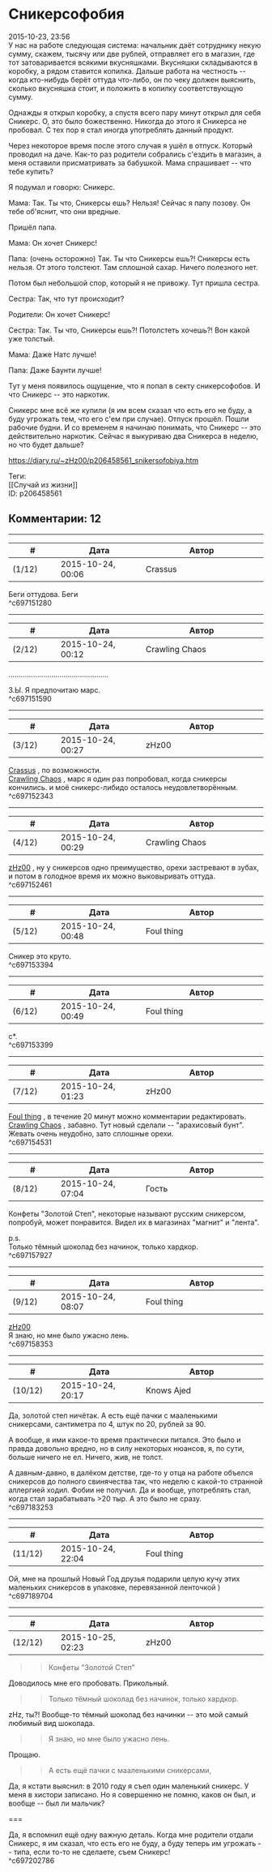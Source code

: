 Сникерсофобия
=============

  
2015-10-23, 23:56  
 У нас на работе следующая система: начальник даёт сотруднику некую сумму, скажем, тысячу или две рублей, отправляет его в магазин, где тот затоваривается всякими вкусняшками. Вкусняшки складываются в коробку, а рядом ставится копилка. Дальше работа на честность -- когда кто-нибудь берёт оттуда что-либо, он по чеку должен выяснить, сколько вкусняшка стоит, и положить в копилку соответствующую сумму.   
   
 Однажды я открыл коробку, а спустя всего пару минут открыл для себя Сникерс. О, это было божественно. Никогда до этого я Сникерса не пробовал. С тех пор я стал иногда употреблять данный продукт.   
   
 Через некоторое время после этого случая я ушёл в отпуск. Который проводил на даче. Как-то раз родители собрались с'ездить в магазин, а меня оставили присматривать за бабушкой. Мама спрашивает -- что тебе купить?   
   
 Я подумал и говорю: Сникерс.   
   
 Мама: Так. Ты что, Сникерсы ешь? Нельзя! Сейчас я папу позову. Он тебе об'яснит, что они вредные.   
   
 Пришёл папа.   
   
 Мама: Он хочет Сникерс!   
   
 Папа: (очень осторожно) Так. Ты что Сникерсы ешь?! Сникерсы есть нельзя. От этого толстеют. Там сплошной сахар. Ничего полезного нет.   
   
 Потом был небольшой спор, который я не привожу. Тут пришла сестра.   
   
 Сестра: Так, что тут происходит?   
   
 Родители: Он хочет Сникерс!   
   
 Сестра: Так. Ты что, Сникерсы ешь?! Потолстеть хочешь?! Вон какой уже толстый.   
   
 Мама: Даже Натс лучше!   
   
 Папа: Даже Баунти лучше!   
   
 Тут у меня появилось ощущение, что я попал в секту сникерсофобов. И что Сникерс -- это наркотик.   
   
 Сникерс мне всё же купили (я им всем сказал что есть его не буду, а буду угрожать тем, что его с'ем при случае). Отпуск прошёл. Пошли рабочие будни. И со временем я начинаю понимать, что Сникерс -- это действительно наркотик. Сейчас я выкуриваю два Сникерса в неделю, но что будет дальше?   
  
<https://diary.ru/~zHz00/p206458561_snikersofobiya.htm>  
  
Теги:  
[[Случай из жизни]]  
ID: p206458561  


Комментарии: 12
---------------

  


---



|         #         |              Дата              |                     Автор                     |           ID           |
| --- | --- | --- | --- |
| (1/12) | 2015-10-24, 00:06 | Crassus | c697151280 |

  
 Беги оттудова. Беги   
 ^c697151280

---



|         #         |              Дата              |                     Автор                     |           ID           |
| --- | --- | --- | --- |
| (2/12) | 2015-10-24, 00:12 | Crawling Chaos | c697151590 |

  
 .................................................   
   
   
 З.Ы. Я предпочитаю марс.   
 ^c697151590

---



|         #         |              Дата              |                     Автор                     |           ID           |
| --- | --- | --- | --- |
| (3/12) | 2015-10-24, 00:27 | zHz00 | c697152343 |

  
  [Crassus](http://Crassus.diary.ru "Ultima Ratio")  , по возможности.   
  [Crawling Chaos](http://degozaru.diary.ru "de gozaru")  , марс я один раз попробовал, когда сникерсы кончились. и моё сникерс-либидо осталось неудовлетворённым.   
 ^c697152343

---



|         #         |              Дата              |                     Автор                     |           ID           |
| --- | --- | --- | --- |
| (4/12) | 2015-10-24, 00:29 | Crawling Chaos | c697152461 |

  
  [zHz00](https://zHz00.diary.ru "Untitled")  , ну у сникерсов одно преимущество, орехи застревают в зубах, и потом в голодное время их можно выковыривать оттуда.   
 ^c697152461

---



|         #         |              Дата              |                     Автор                     |           ID           |
| --- | --- | --- | --- |
| (5/12) | 2015-10-24, 00:48 | Foul thing | c697153394 |

  
 Сникер это круто.   
 ^c697153394

---



|         #         |              Дата              |                     Автор                     |           ID           |
| --- | --- | --- | --- |
| (6/12) | 2015-10-24, 00:49 | Foul thing | c697153399 |

  
 с\*.   
 ^c697153399

---



|         #         |              Дата              |                     Автор                     |           ID           |
| --- | --- | --- | --- |
| (7/12) | 2015-10-24, 01:23 | zHz00 | c697154531 |

  
  [Foul thing](http://foulthing.diary.ru "Temporary Internet Flies")  , в течение 20 минут можно комментарии редактировать.   
  [Crawling Chaos](http://degozaru.diary.ru "de gozaru")  , забавно. Тут новый сделали -- "арахисовый бунт". Жевать очень неудобно, зато сплошные орехи.   
 ^c697154531

---



|         #         |              Дата              |                     Автор                     |           ID           |
| --- | --- | --- | --- |
| (8/12) | 2015-10-24, 07:04 | Гость | c697157927 |

  
 Конфеты "Золотой Степ", некоторые называют русским сникерсом, попробуй, может понравится. Видел их в магазинах "магнит" и "лента".   
   
 p.s.   
 Только тёмный шоколад без начинок, только хардкор.   
 ^c697157927

---



|         #         |              Дата              |                     Автор                     |           ID           |
| --- | --- | --- | --- |
| (9/12) | 2015-10-24, 08:07 | Foul thing | c697158353 |

  
  [zHz00](https://zHz00.diary.ru "Untitled")    
 Я знаю, но мне было ужасно лень.   
 ^c697158353

---



|         #         |              Дата              |                     Автор                     |           ID           |
| --- | --- | --- | --- |
| (10/12) | 2015-10-24, 20:17 | Knows Ajed | c697183253 |

  
 Да, золотой степ ничётак. А есть ещё пачки с мааленькими сникерсами, сантиметра по 4, штук по 20, рублей за 90.   
   
 А вообще, я ими какое-то время практически питался. Это было и правда довольно вредно, но в силу некоторых нюансов, я, по сути, больше ничего не ел. Ничего, жив, не толст.   
   
 А давным-давно, в далёком детстве, где-то у отца на работе объелся сникерсов до полного свинячества так, что неделю с какой-то странной аллергией ходил. Фобии не получил. Да и вообще, употреблять стал, когда стал зарабатывать >20 тыр. А это было не сразу.   
 ^c697183253

---



|         #         |              Дата              |                     Автор                     |           ID           |
| --- | --- | --- | --- |
| (11/12) | 2015-10-24, 22:04 | Foul thing | c697189704 |

  
 Ой, мне на прошлый Новый Год друзья подарили целую кучу этих маленьких сникерсов в упаковке, перевязанной ленточкой )   
 ^c697189704

---



|         #         |              Дата              |                     Автор                     |           ID           |
| --- | --- | --- | --- |
| (12/12) | 2015-10-25, 02:23 | zHz00 | c697202786 |

  
 >>Конфеты "Золотой Степ"   
   
 Доводилось мне его пробовать. Прикольный.   
   
 >>Только тёмный шоколад без начинок, только хардкор.   
   
 zHz, ты?! Вообще-то тёмный шоколад без начинки -- это мой самый любимый вид шоколада.   
   
 >>Я знаю, но мне было ужасно лень.   
   
 Прощаю.   
   
 >>А есть ещё пачки с мааленькими сникерсами,   
   
 Да, я кстати выяснил: в 2010 году я съел один маленький сникерс. У меня в хистори записано. Но я совершенно не помню, каков он был, и вообще -- был ли мальчик?   
   
 ===   
   
 Да, я вспомнил ещё одну важную деталь. Когда мне родители отдали Сникерс, я им сказал, что есть его не буду, а буду теперь им угрожать -- типа, если то-то не сделаете, съем Сникерс!   
 ^c697202786